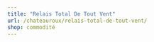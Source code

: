 ```yaml
---
title: "Relais Total De Tout Vent"
url: /chateauroux/relais-total-de-tout-vent/
shop: commodité
---
```

